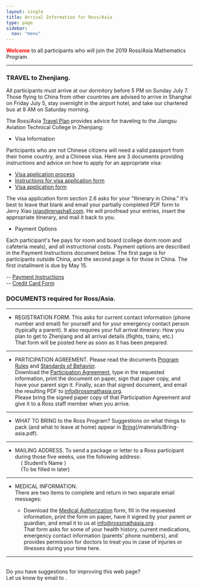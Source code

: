 ```yaml
---
layout: single
title: Arrival Information for Ross/Asia
type: page
sidebar:
  nav: "menu"
---
```


<span style="color: red"><b>Welcome</b></span> to all 
participants who will join the 2019 Ross/Asia Mathematics Program.


________________________________________
### TRAVEL to Zhenjiang. <br>
All participants must arrive at our dormitory before 5 PM on Sunday
July 7. Those flying to China from other countries are advised to
arrive in Shanghai on Friday July 5, stay overnight in the airport
hotel, and take our chartered bus at 8 AM on Saturday morning.

The Ross/Asia  [Travel Plan](travel-plan.pdf) provides advice 
for traveling to the Jiangsu Aviation Technical College 
in Zhenjiang:

- Visa Information

Participants who are not Chinese citizens will need a valid passport 
from their home country, and a Chinese visa. Here are 3 documents 
providing instructions and advice on how to apply for an appropriate visa:

- [Visa application process](visa-application-process.pdf)
- [Instructions for visa application form](instructions-for-visa-application-form.pdf)
- [Visa application form](visa-application-form.pdf)

The visa application form section 2.6 asks for your "Itinerary in China." 
It's best to leave that blank and email your partially completed 
PDF form to Jerry Xiao <jxiao@renashall.com>. 
He will proofread your entries, insert the appropriate itinerary, and mail it back to you.

- Payment Options

Each participant's fee pays for room and board (college dorm room and cafeteria meals), 
and all instructional costs. Payment options are described in the Payment Instructions 
document below. The first page is for participants outside China, and the second
page is for those in China. The first installment is due by May 15.

-- [Payment Instructions](https://github.com/rossprogram/rossprogram.github.io/blob/master/RossAsia_Payment_Instruction_2019.pdf)<br>
-- [Credit Card Form](https://github.com/rossprogram/rossprogram.github.io/blob/master/arrival/asia/RossAsia%20credit%20card%20form.pdf)

### DOCUMENTS required for Ross/Asia.

________________________________________
- REGISTRATION FORM. 
This asks for current contact information (phone number and email) 
for yourself and for your emergency contact person (typically a parent).
It also requires your full arrival itinerary:  How you plan to get
to Zhenjiang and all arrival details (flights, trains, etc.) <br>
That form will be posted here as soon as it has been prepared.

________________________________________
- PARTICIPATION AGREEMENT. 
Please read the documents [Program Rules](/materials/program-rules-asia.pdf) 
and [Standards of Behavior](/materials/standards-of-behavior-asia.pdf).   <br>
Download the [Participation Agreement](/materials/participation-agreement-asia.pdf), 
type in the requested information, print the document on paper, sign that paper copy, 
and have your parent sign it. Finally, scan that signed document, 
and email the resulting PDF to  <info@rossmathasia.org>. <br>
Please bring the signed paper copy of that Participation Agreement 
and give it to a Ross staff member when you arrive.
   
________________________________________
- WHAT TO BRING to the Ross Program? 
Suggestions on what things to pack (and what to leave at home) 
appear in <u>Bring</u>(/materials/Bring-asia.pdf).

________________________________________
- MAILING ADDRESS. 
To send a package or letter to a Ross participant during 
those five weeks, use the following address: <br>
 &nbsp;    &nbsp;         ( Student’s Name )  <br>
 &nbsp;    &nbsp;         (To be filled in later)

________________________________________
- MEDICAL INFORMATION.  
There are two items to complete and return in two separate email messages:

   -  Download the [Medical Authorization](/materials/medical-authorization-asia.pdf) 
   form, fill in the requested information, print the form on paper, have it 
   signed by your parent or guardian, and email it to us at  <info@rossmathasia.org> .<br>
That form asks for some of your health history, current 
medications, emergency contact information (parents' phone numbers), 
and provides permission for doctors to treat you in case of injuries 
or illnesses during your time here.


<hr><br>
Do you have suggestions for improving this web page?<br>
Let us know by email to <ross@rossprogram.org> .

